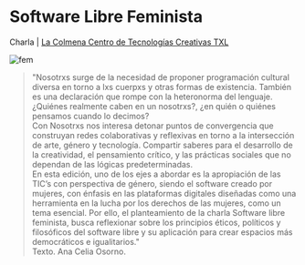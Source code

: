 # Software Libre Feminista

Charla | [La Colmena Centro de Tecnologías Creativas TXL](https://www.centroculturadigital.mx/actividad/Software-Libre-Feminista-3sFyZYHyl)


![fem](https://media.giphy.com/media/3oEduGltSSsJoBJIty/giphy.gif)  


>"Nosotrxs surge de la necesidad de proponer programación cultural diversa en torno a lxs cuerpxs y otras formas de existencia. También es una declaración que rompe con la heteronorma del lenguaje. ¿Quiénes realmente caben en un nosotrxs?, ¿en quién o quiénes pensamos cuando lo decimos?  
>Con Nosotrxs nos interesa detonar puntos de convergencia que construyan redes colaborativas y reflexivas en torno a la intersección de arte, género y tecnología. Compartir saberes para el desarrollo de la creatividad, el pensamiento crítico, y las prácticas sociales que no dependan de las lógicas predeterminadas.  
>En esta edición, uno de los ejes a abordar es la apropiación de las TIC’s con perspectiva de género, siendo el software creado por mujeres, con énfasis en las plataformas digitales diseñadas como una herramienta en la lucha por los derechos de las mujeres, como un tema esencial. Por ello, el planteamiento de la charla Software libre feminista, busca reflexionar sobre los principios éticos, políticos y filosóficos del software libre y su aplicación para crear espacios más democráticos e igualitarios."  
>Texto. Ana Celia Osorno.





